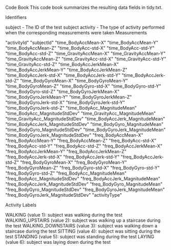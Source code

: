 Code Book This code book summarizes the resulting data fields in tidy.txt.

Identifiers

subject - The ID of the test subject activity - The type of activity performed when the corresponding measurements were taken Measurements

"activityId"	"subjectId"	"time_BodyAccMean-X"	"time_BodyAccMean-Y"	"time_BodyAccMean-Z"	"time_BodyAcc-std-X"	"time_BodyAcc-std-Y"	"time_BodyAcc-std-Z"	"time_GravityAccMean-X"	"time_GravityAccMean-Y"	"time_GravityAccMean-Z"	"time_GravityAcc-std-X"	"time_GravityAcc-std-Y"	"time_GravityAcc-std-Z"	"time_BodyAccJerkMean-X"	"time_BodyAccJerkMean-Y"	"time_BodyAccJerkMean-Z"	"time_BodyAccJerk-std-X"	"time_BodyAccJerk-std-Y"	"time_BodyAccJerk-std-Z"	"time_BodyGyroMean-X"	"time_BodyGyroMean-Y"	"time_BodyGyroMean-Z"	"time_BodyGyro-std-X"	"time_BodyGyro-std-Y"	"time_BodyGyro-std-Z"	"time_BodyGyroJerkMean-X"	"time_BodyGyroJerkMean-Y"	"time_BodyGyroJerkMean-Z"	"time_BodyGyroJerk-std-X"	"time_BodyGyroJerk-std-Y"	"time_BodyGyroJerk-std-Z"	"time_BodyAcc_MagnitudeMean"	"time_BodyAcc_MagnitudeStdDev"	"time_GravityAcc_MagnitudeMean"	"time_GravityAcc_MagnitudeStdDev"	"time_BodyAccJerk_MagnitudeMean"	"time_BodyAccJerk_MagnitudeStdDev"	"time_BodyGyro_MagnitudeMean"	"time_BodyGyro_MagnitudeStdDev"	"time_BodyGyroJerk_MagnitudeMean"	"time_BodyGyroJerk_MagnitudeStdDev"	"freq_BodyAccMean-X"	"freq_BodyAccMean-Y"	"freq_BodyAccMean-Z"	"freq_BodyAcc-std-X"	"freq_BodyAcc-std-Y"	"freq_BodyAcc-std-Z"	"freq_BodyAccJerkMean-X"	"freq_BodyAccJerkMean-Y"	"freq_BodyAccJerkMean-Z"	"freq_BodyAccJerk-std-X"	"freq_BodyAccJerk-std-Y"	"freq_BodyAccJerk-std-Z"	"freq_BodyGyroMean-X"	"freq_BodyGyroMean-Y"	"freq_BodyGyroMean-Z"	"freq_BodyGyro-std-X"	"freq_BodyGyro-std-Y"	"freq_BodyGyro-std-Z"	"freq_BodyAcc_MagnitudeMean"	"freq_BodyAcc_MagnitudeStdDev"	"freq_BodyAccJerk_MagnitudeMean"	"freq_BodyAccJerk_MagnitudeStdDev"	"freq_BodyGyro_MagnitudeMean"	"freq_BodyGyro_MagnitudeStdDev"	"freq_BodyGyroJerk_MagnitudeMean"	"freq_BodyGyroJerk_MagnitudeStdDev"	"activityType"


Activity Labels

WALKING (value 1): subject was walking during the test WALKING_UPSTAIRS (value 2): subject was walking up a staircase during the test WALKING_DOWNSTAIRS (value 3): subject was walking down a staircase during the test SITTING (value 4): subject was sitting during the test STANDING (value 5): subject was standing during the test LAYING (value 6): subject was laying down during the test
